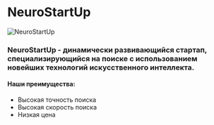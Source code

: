 #  NeuroStartUp

![NeuroStartUp](https://camo.githubusercontent.com/ace14ee894d150192a7b05b12410738aa65528da742bbce69315a5f441320ea7/68747470733a2f2f692e696d6775722e636f6d2f495a4f525769492e706e67)
### NeuroStartUp - динамически развивающийся стартап, специализирующийся на поиске с использованием новейших технологий искусственного интеллекта.

####  **Наши преимущества:**
* Высокая точность поиска
* Высокая скорость поиска
* Низкая цена
